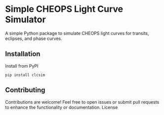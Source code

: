 # Simple CHEOPS Light Curve Simulator

A simple Python package to simulate CHEOPS light curves for transits, eclipses, and phase curves. 

## Installation

Install from PyPI

    pip install clcsim

## Contributing

Contributions are welcome! Feel free to open issues or submit pull requests to enhance the functionality or documentation.
License
